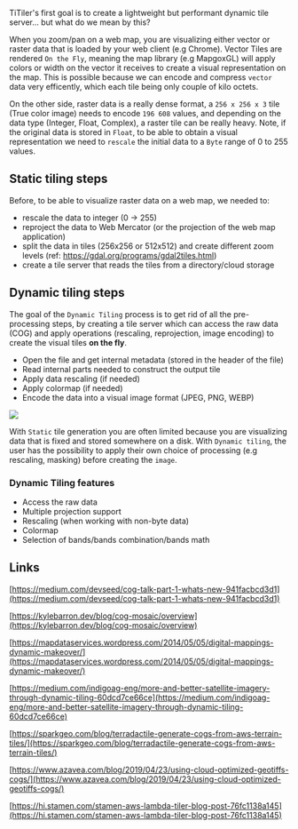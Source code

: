 
TiTiler's first goal is to create a lightweight but performant dynamic tile server... but what do we mean by this?

When you zoom/pan on a web map, you are visualizing either vector or raster data that is loaded by your web client (e.g Chrome). Vector Tiles are rendered `On the Fly`, meaning the map library (e.g MapgoxGL) will apply colors or width on the vector it receives to create a visual representation on the map. This is possible because we can encode and compress `vector` data very efficently, which each tile being only couple of kilo octets.

On the other side, raster data is a really dense format, a `256 x 256 x 3` tile (True color image) needs to encode `196 608` values, and depending on the data type (Integer, Float, Complex), a raster tile can be really heavy. Note, if the original data is stored in `Float`, to be able to obtain a visual representation we need to `rescale` the initial data to a `Byte` range of 0 to 255 values.

## Static tiling steps

Before, to be able to visualize raster data on a web map, we needed to:

* rescale the data to integer (0 -> 255)
* reproject the data to Web Mercator (or the projection of the web map application)
* split the data in tiles (256x256 or 512x512) and create different zoom levels (ref: https://gdal.org/programs/gdal2tiles.html)
* create a tile server that reads the tiles from a directory/cloud storage


## Dynamic tiling steps

The goal of the `Dynamic Tiling` process is to get rid of all the pre-processing steps, by creating a tile server which can access the raw data (COG) and apply operations (rescaling, reprojection, image encoding) to create the visual tiles **on the fly**.

* Open the file and get internal metadata (stored in the header of the file)
* Read internal parts needed to construct the output tile
* Apply data rescaling (if needed)
* Apply colormap (if needed)
* Encode the data into a visual image format (JPEG, PNG, WEBP)

![](https://user-images.githubusercontent.com/10407788/98711823-7f4de080-2353-11eb-9c8a-8a46550651ae.png)


With `Static` tile generation you are often limited because you are visualizing data that is fixed and stored somewhere on a disk. With `Dynamic tiling`, the user has the possibility to apply their own choice of processing (e.g rescaling, masking) before creating the `image`.

### Dynamic Tiling features

- Access the raw data
- Multiple projection support
- Rescaling (when working with non-byte data)
- Colormap
- Selection of bands/bands combination/bands math

## Links
[https://medium.com/devseed/cog-talk-part-1-whats-new-941facbcd3d1](https://medium.com/devseed/cog-talk-part-1-whats-new-941facbcd3d1)

[https://kylebarron.dev/blog/cog-mosaic/overview](https://kylebarron.dev/blog/cog-mosaic/overview)

[https://mapdataservices.wordpress.com/2014/05/05/digital-mappings-dynamic-makeover/](https://mapdataservices.wordpress.com/2014/05/05/digital-mappings-dynamic-makeover/)

[https://medium.com/indigoag-eng/more-and-better-satellite-imagery-through-dynamic-tiling-60dcd7ce66ce](https://medium.com/indigoag-eng/more-and-better-satellite-imagery-through-dynamic-tiling-60dcd7ce66ce)

[https://sparkgeo.com/blog/terradactile-generate-cogs-from-aws-terrain-tiles/](https://sparkgeo.com/blog/terradactile-generate-cogs-from-aws-terrain-tiles/)

[https://www.azavea.com/blog/2019/04/23/using-cloud-optimized-geotiffs-cogs/](https://www.azavea.com/blog/2019/04/23/using-cloud-optimized-geotiffs-cogs/)

[https://hi.stamen.com/stamen-aws-lambda-tiler-blog-post-76fc1138a145](https://hi.stamen.com/stamen-aws-lambda-tiler-blog-post-76fc1138a145)
